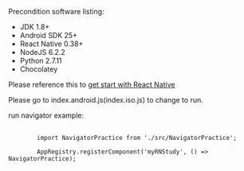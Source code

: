 Precondition software listing:
* JDK 1.8+
* Android SDK 25+
* React Native 0.38+
* NodeJS 6.2.2
* Python 2.7.11
* Chocolatey

Please reference this to [get start with React Native](http://facebook.github.io/react-native/docs/getting-started.html)

Please go to index.android.js(index.iso.js) to change to run.

run navigator example:
<pre>
	<code>
		import NavigatorPractice from './src/NavigatorPractice';

		AppRegistry.registerComponent('myRNStudy', () => NavigatorPractice);
	</code>	
</pre>
